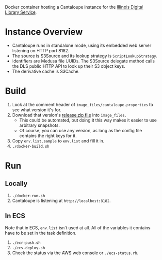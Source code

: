 Docker container hosting a Cantaloupe instance for the [Illinois Digital
Library Service](https://digital.library.illinois.edu/).

# Instance Overview

* Cantaloupe runs in standalone mode, using its embedded web server listening
  on HTTP port 8182.
* The source is S3Source and its lookup strategy is `ScriptLookupStrategy`.
* Identifiers are Medusa file UUIDs. The S3Source delegate method calls the
  DLS public HTTP API to look up their S3 object keys.
* The derivative cache is S3Cache.

# Build

1. Look at the comment header of `image_files/cantaloupe.properties` to see
   what version it's for.
2. Download that version's
   [release zip file](https://github.com/medusa-project/cantaloupe/releases)
   into `image_files`.
    * This could be automated, but doing it this way makes it easier to use
      arbitrary snapshots.
    * Of course, you can use any version, as long as the config file contains
      the right keys for it.
3. Copy `env.list.sample` to `env.list` and fill it in.
4. `./docker-build.sh`

# Run

## Locally

1. `./docker-run.sh`
2. Cantaloupe is listening at `http://localhost:8182`.

## In ECS

Note that in ECS, `env.list` isn't used at all. All of the variables it
contains have to be set in the task definition.

1. `./ecr-push.sh`
2. `./ecs-deploy.sh`
3. Check the status via the AWS web console or `./ecs-status.rb`.
